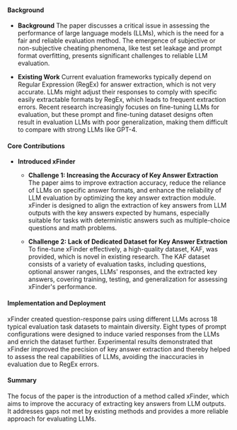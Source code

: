 #### Background
- **Background**
The paper discusses a critical issue in assessing the performance of large language models (LLMs), which is the need for a fair and reliable evaluation method. The emergence of subjective or non-subjective cheating phenomena, like test set leakage and prompt format overfitting, presents significant challenges to reliable LLM evaluation.

- **Existing Work**
Current evaluation frameworks typically depend on Regular Expression (RegEx) for answer extraction, which is not very accurate. LLMs might adjust their responses to comply with specific easily extractable formats by RegEx, which leads to frequent extraction errors. Recent research increasingly focuses on fine-tuning LLMs for evaluation, but these prompt and fine-tuning dataset designs often result in evaluation LLMs with poor generalization, making them difficult to compare with strong LLMs like GPT-4.

#### Core Contributions
  - **Introduced xFinder**
    - **Challenge 1: Increasing the Accuracy of Key Answer Extraction**
        The paper aims to improve extraction accuracy, reduce the reliance of LLMs on specific answer formats, and enhance the reliability of LLM evaluation by optimizing the key answer extraction module. xFinder is designed to align the extraction of key answers from LLM outputs with the key answers expected by humans, especially suitable for tasks with deterministic answers such as multiple-choice questions and math problems.

    - **Challenge 2: Lack of Dedicated Dataset for Key Answer Extraction**
        To fine-tune xFinder effectively, a high-quality dataset, KAF, was provided, which is novel in existing research. The KAF dataset consists of a variety of evaluation tasks, including questions, optional answer ranges, LLMs' responses, and the extracted key answers, covering training, testing, and generalization for assessing xFinder's performance.

#### Implementation and Deployment
xFinder created question-response pairs using different LLMs across 18 typical evaluation task datasets to maintain diversity. Eight types of prompt configurations were designed to induce varied responses from the LLMs and enrich the dataset further. Experimental results demonstrated that xFinder improved the precision of key answer extraction and thereby helped to assess the real capabilities of LLMs, avoiding the inaccuracies in evaluation due to RegEx errors.

#### Summary
The focus of the paper is the introduction of a method called xFinder, which aims to improve the accuracy of extracting key answers from LLM outputs. It addresses gaps not met by existing methods and provides a more reliable approach for evaluating LLMs.